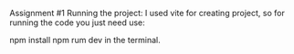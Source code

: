 Assignment #1
Running the project:
I used vite for creating project, so for running the code you just need use:

npm install
npm rum dev
in the terminal.
